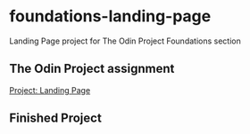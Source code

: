 # foundations-landing-page
Landing Page project for The Odin Project Foundations section

## The Odin Project assignment
[Project: Landing Page](https://www.theodinproject.com/lessons/foundations-landing-page)

## Finished Project
[](https://mixedd69.github.io/foundations-landing-page/)

